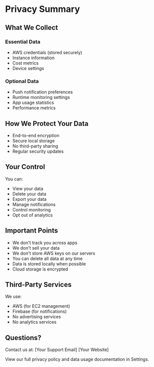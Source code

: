 # Privacy Summary

## What We Collect

### Essential Data
- AWS credentials (stored securely)
- Instance information
- Cost metrics
- Device settings

### Optional Data
- Push notification preferences
- Runtime monitoring settings
- App usage statistics
- Performance metrics

## How We Protect Your Data

- End-to-end encryption
- Secure local storage
- No third-party sharing
- Regular security updates

## Your Control

You can:
- View your data
- Delete your data
- Export your data
- Manage notifications
- Control monitoring
- Opt out of analytics

## Important Points

- We don't track you across apps
- We don't sell your data
- We don't store AWS keys on our servers
- You can delete all data at any time
- Data is stored locally when possible
- Cloud storage is encrypted

## Third-Party Services

We use:
- AWS (for EC2 management)
- Firebase (for notifications)
- No advertising services
- No analytics services

## Questions?

Contact us at:
[Your Support Email]
[Your Website]

View our full privacy policy and data usage documentation in Settings. 